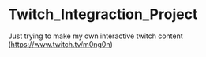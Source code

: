 # Twitch_Integraction_Project
Just trying to make my own interactive twitch content (https://www.twitch.tv/m0ng0n)
